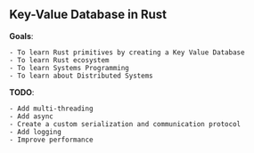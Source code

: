 ## Key-Value Database in  Rust



**Goals**:

    - To learn Rust primitives by creating a Key Value Database
    - To learn Rust ecosystem
    - To learn Systems Programming
    - To learn about Distributed Systems
    
 **TODO**:
 
    - Add multi-threading
    - Add async
    - Create a custom serialization and communication protocol
    - Add logging
    - Improve performance
    
